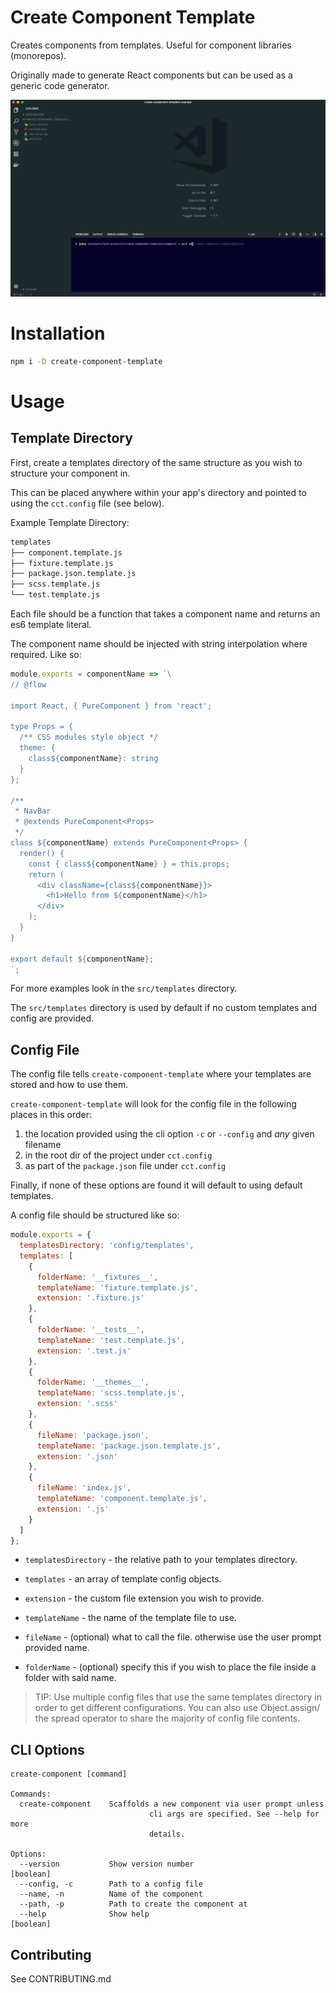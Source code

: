 # Create Component Template

Creates components from templates. Useful for component libraries (monorepos).

Originally made to generate React components but can be used as a generic code generator.

![Usage Gif](https://github.com/JonnyPickard/create-component-template/blob/master/cct.gif)


# Installation

```sh
npm i -D create-component-template
```

# Usage

## Template Directory

First, create a templates directory of the same structure as you wish to structure your component in.

This can be placed anywhere within your app's directory and pointed to using the `cct.config` file (see below).

Example Template Directory:

```sh
templates
├── component.template.js
├── fixture.template.js
├── package.json.template.js
├── scss.template.js
└── test.template.js
```

Each file should be a function that takes a component name and returns an es6 template literal.

The component name should be injected with string interpolation where required. Like so:

```js
module.exports = componentName => `\
// @flow

import React, { PureComponent } from 'react';

type Props = {
  /** CSS modules style object */
  theme: {
    class${componentName}: string
  }
};

/**
 * NavBar
 * @extends PureComponent<Props>
 */
class ${componentName} extends PureComponent<Props> {
  render() {
    const { class${componentName} } = this.props;
    return (
      <div className={class${componentName}}>
        <h1>Hello from ${componentName}</h1>
      </div>
    );
  }
}

export default ${componentName};
`;
```

For more examples look in the `src/templates` directory.

The `src/templates` directory is used by default if no custom templates and config are provided.

## Config File

The config file tells `create-component-template` where your templates are stored and how to use them.

`create-component-template` will look for the config file in the following places in this order:

1. the location provided using the cli option `-c` or `--config` and *any* given filename
2. in the root dir of the project under `cct.config`
3. as part of the `package.json` file under `cct.config`

Finally, if none of these options are found it will default to using default templates.

A config file should be structured like so:

```js
module.exports = {
  templatesDirectory: 'config/templates',
  templates: [
    {
      folderName: '__fixtures__',
      templateName: 'fixture.template.js',
      extension: '.fixture.js'
    },
    {
      folderName: '__tests__',
      templateName: 'test.template.js',
      extension: '.test.js'
    },
    {
      folderName: '__themes__',
      templateName: 'scss.template.js',
      extension: '.scss'
    },
    {
      fileName: 'package.json',
      templateName: 'package.json.template.js',
      extension: '.json'
    },
    {
      fileName: 'index.js',
      templateName: 'component.template.js',
      extension: '.js'
    }
  ]
};
```

- `templatesDirectory` - the relative path to your templates directory.
- `templates` - an array of template config objects.

- `extension` - the custom file extension you wish to provide.
- `templateName` - the name of the template file to use.
- `fileName` - (optional) what to call the file. otherwise use the user prompt provided name.
- `folderName` - (optional) specify this if you wish to place the file inside a folder with said name.

> TIP: Use multiple config files that use the same templates directory in order to get different configurations. You can also use Object.assign/ the spread operator to share the majority of config file contents.

## CLI Options

```
create-component [command]

Commands:
  create-component    Scaffolds a new component via user prompt unless
                               cli args are specified. See --help for more
                               details.

Options:
  --version           Show version number                              [boolean]
  --config, -c        Path to a config file
  --name, -n          Name of the component
  --path, -p          Path to create the component at
  --help              Show help                                        [boolean]

```

## Contributing

See CONTRIBUTING.md
